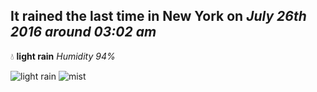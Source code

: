 ## It rained the last time in New York on *July 26th 2016 around 03:02 am*
💧  **light rain** *Humidity 94%*

![light rain](http://openweathermap.org/img/w/10n.png) ![mist](http://openweathermap.org/img/w/50n.png)

